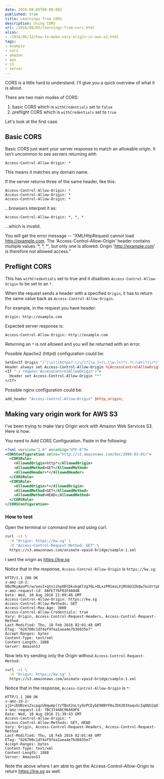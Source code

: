 ```yaml
---
date: 2016-08-05T00:00:00Z
published: true
title: Learnings from CORS
description: Using CORS
url: /2016/08/05/learnings-from-cors.html
alias:
- /2016/06/12/how-to-make-vary-origin-in-aws-s3.html
tags:
- example
- cors
- amazon
- aws
- s3
- server
---
```


CORS is a little hard to understand. I'll give you a quick overview of what it is about.

There are two main modes of CORS:

1. basic CORS which is `withCredentials` set to `false`
2. preflight CORS which is `withCredentials` set to `true`

Let's look at the first case.

## Basic CORS

Basic CORS just want your server response to match an allowable origin. It isn't uncommon to see servers returning with

```
Access-Control-Allow-Origin: *
```

This means it matches any domain name.

If the server returns three of the same header, like this:

```
Access-Control-Allow-Origin: *
Access-Control-Allow-Origin: *
Access-Control-Allow-Origin: *
```

...browsers interpret it as:

```
Access-Control-Allow-Origin: *, *, *
```

...which is invalid.

You will get the error message -- "XMLHttpRequest cannot load http://example.com. The 'Access-Control-Allow-Origin' header contains multiple values '*, *, *', but only one is allowed. Origin 'http://example.com' is therefore not allowed access."

## Preflight CORS

This has `withCredentials` set to true and it disallows `Access-Control-Allow-Origin` to be set to an `*`.

When the request sends a header with a specified `Origin`, it has to return the same value back as `Access-Control-Allow-Origin`.

For example, in the request you have header:

```
Origin: http://example.com
```

Expected server response is:

```
Access-Control-Allow-Origin: http://example.com
```

Returning an `*` is not allowed and you will be returned with an error.

Possible Apache2 (httpd) configuration could be:

```perl
SetEnvIf Origin "(^|\s)((https?:\/\/)?[\w-]+(\.[\w-]+)*\.?(:\d+)?(\/*)?)" AccessControlAllowOrigin=$0
Header always set Access-Control-Allow-Origin %{AccessControlAllowOrigin}e env=AccessControlAllowOrigin
<If "-z reqenv('AccessControlAllowOrigin')">
  Header set Access-Control-Allow-Origin "*"
</If>
```

Possible nginx configuration could be:

```perl
add_header "Access-Control-Allow-Origin" $http_origin;
```

## Making vary origin work for AWS S3

I've been trying to make Vary Origin work with Amazon Web Services S3. Here is how.

You need to Add CORS Configuration. Paste in the following:

```xml
<?xml version="1.0" encoding="UTF-8"?>
<CORSConfiguration xmlns="http://s3.amazonaws.com/doc/2006-03-01/">
  <CORSRule>
    <AllowedOrigin>http*</AllowedOrigin>
    <AllowedMethod>GET</AllowedMethod>
    <AllowedHeader>*</AllowedHeader>
  </CORSRule>
  <CORSRule>
    <AllowedOrigin>*</AllowedOrigin>
    <AllowedMethod>GET</AllowedMethod>
    <AllowedMethod>HEAD</AllowedMethod>
  </CORSRule>
</CORSConfiguration>
```

### How to test

Open the terminal or command line and using curl:

```sh
curl -sI \
  -H "Origin: https://kw.sg" \
  -H "Access-Control-Request-Method: GET" \
  https://s3.amazonaws.com/animate-vpaid-bridge/sample-1.xml
```

I sent the origin as https://kw.sg

Notice that in the response, `Access-Control-Allow-Origin` is `https://kw.sg`:

```
HTTP/1.1 200 OK
x-amz-id-2: 0BcMkyAeoPt/w/oevI+qtn1ihpODlDkxkqKlVg76L+OLxzPM1mxLXjRhbU3ZkQw7esOrtpFDaVU=
x-amz-request-id: 8AFE776F01F4A04B
Date: Wed, 10 Aug 2016 21:09:46 GMT
Access-Control-Allow-Origin: https://kw.sg
Access-Control-Allow-Methods: GET
Access-Control-Max-Age: 3000
Access-Control-Allow-Credentials: true
Vary: Origin, Access-Control-Request-Headers, Access-Control-Request-Method
Last-Modified: Thu, 18 Feb 2016 02:01:48 GMT
ETag: "826700c1df4af9fea1aea4e7b36035e7"
Accept-Ranges: bytes
Content-Type: text/xml
Content-Length: 1888
Server: AmazonS3
```

Now lets try sending only the Origin without `Access-Control-Request-Method`:

```sh
curl -sI \
  -H "Origin: https://kw.sg" \
  https://s3.amazonaws.com/animate-vpaid-bridge/sample-1.xml
```

Notice that in the response, `Access-Control-Allow-Origin` is `*`:

```
HTTP/1.1 200 OK
x-amz-id-2: yjG+iEUBzesZscpgzU9qwAplYzTBoX2oLty9zPCEybE90BYF8oJDXZ03XaqvGcIq0QU2qU19b18=
x-amz-request-id: 7BC3744AC964A9F6
Date: Wed, 10 Aug 2016 21:39:43 GMT
Access-Control-Allow-Origin: *
Access-Control-Allow-Methods: GET, HEAD
Vary: Origin, Access-Control-Request-Headers, Access-Control-Request-Method
Last-Modified: Thu, 18 Feb 2016 02:01:48 GMT
ETag: "826700c1df4af9fea1aea4e7b36035e7"
Accept-Ranges: bytes
Content-Type: text/xml
Content-Length: 1888
Server: AmazonS3
```

Note the above where I am able to get the Access-Control-Allow-Origin to return https://kw.sg as well.
